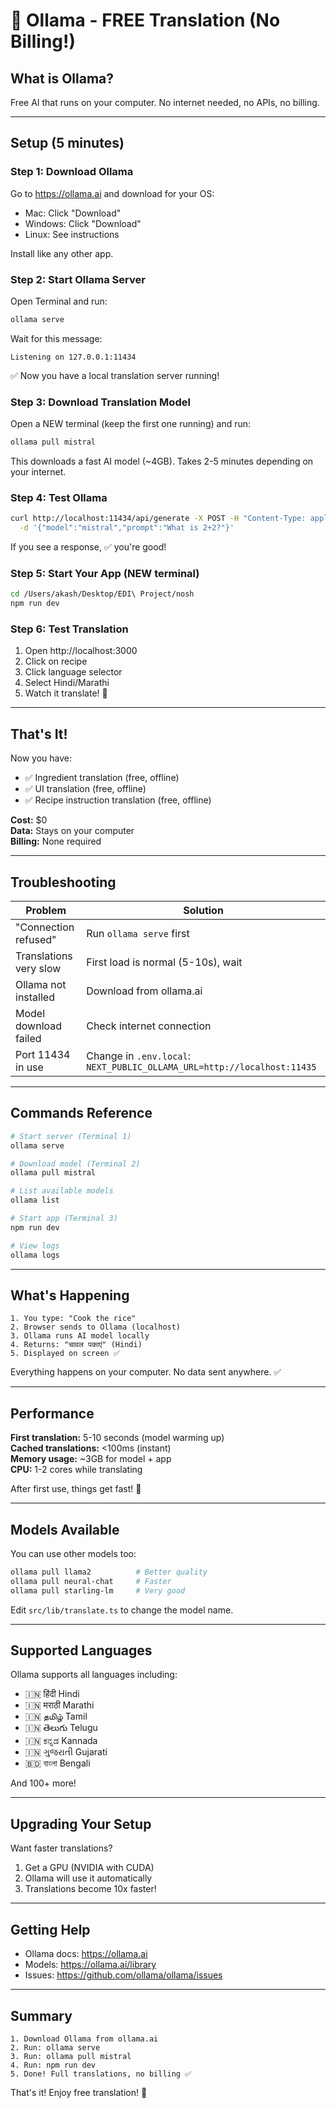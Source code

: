 # 🚀 Ollama - FREE Translation (No Billing!)

## What is Ollama?
Free AI that runs on your computer. No internet needed, no APIs, no billing.

---

## Setup (5 minutes)

### Step 1: Download Ollama
Go to https://ollama.ai and download for your OS:
- Mac: Click "Download"
- Windows: Click "Download"
- Linux: See instructions

Install like any other app.

### Step 2: Start Ollama Server
Open Terminal and run:
```bash
ollama serve
```

Wait for this message:
```
Listening on 127.0.0.1:11434
```

✅ Now you have a local translation server running!

### Step 3: Download Translation Model
Open a NEW terminal (keep the first one running) and run:
```bash
ollama pull mistral
```

This downloads a fast AI model (~4GB). Takes 2-5 minutes depending on your internet.

### Step 4: Test Ollama
```bash
curl http://localhost:11434/api/generate -X POST -H "Content-Type: application/json" \
  -d '{"model":"mistral","prompt":"What is 2+2?"}'
```

If you see a response, ✅ you're good!

### Step 5: Start Your App (NEW terminal)
```bash
cd /Users/akash/Desktop/EDI\ Project/nosh
npm run dev
```

### Step 6: Test Translation
1. Open http://localhost:3000
2. Click on recipe
3. Click language selector
4. Select Hindi/Marathi
5. Watch it translate! 🎉

---

## That's It!

Now you have:
- ✅ Ingredient translation (free, offline)
- ✅ UI translation (free, offline)
- ✅ Recipe instruction translation (free, offline)

**Cost:** $0  
**Data:** Stays on your computer  
**Billing:** None required  

---

## Troubleshooting

| Problem | Solution |
|---------|----------|
| "Connection refused" | Run `ollama serve` first |
| Translations very slow | First load is normal (5-10s), wait |
| Ollama not installed | Download from ollama.ai |
| Model download failed | Check internet connection |
| Port 11434 in use | Change in `.env.local`: `NEXT_PUBLIC_OLLAMA_URL=http://localhost:11435` |

---

## Commands Reference

```bash
# Start server (Terminal 1)
ollama serve

# Download model (Terminal 2)
ollama pull mistral

# List available models
ollama list

# Start app (Terminal 3)
npm run dev

# View logs
ollama logs
```

---

## What's Happening

```
1. You type: "Cook the rice"
2. Browser sends to Ollama (localhost)
3. Ollama runs AI model locally
4. Returns: "चावल पकाएं" (Hindi)
5. Displayed on screen ✅
```

Everything happens on your computer. No data sent anywhere. ✅

---

## Performance

**First translation:** 5-10 seconds (model warming up)  
**Cached translations:** <100ms (instant)  
**Memory usage:** ~3GB for model + app  
**CPU:** 1-2 cores while translating  

After first use, things get fast! 🚀

---

## Models Available

You can use other models too:
```bash
ollama pull llama2          # Better quality
ollama pull neural-chat     # Faster
ollama pull starling-lm     # Very good
```

Edit `src/lib/translate.ts` to change the model name.

---

## Supported Languages

Ollama supports all languages including:
- 🇮🇳 हिंदी Hindi
- 🇮🇳 मराठी Marathi
- 🇮🇳 தமிழ் Tamil
- 🇮🇳 తెలుగు Telugu
- 🇮🇳 ಕನ್ನಡ Kannada
- 🇮🇳 ગુજરાતી Gujarati
- 🇧🇩 বাংলা Bengali

And 100+ more!

---

## Upgrading Your Setup

Want faster translations?
1. Get a GPU (NVIDIA with CUDA)
2. Ollama will use it automatically
3. Translations become 10x faster!

---

## Getting Help

- Ollama docs: https://ollama.ai
- Models: https://ollama.ai/library
- Issues: https://github.com/ollama/ollama/issues

---

## Summary

```
1. Download Ollama from ollama.ai
2. Run: ollama serve
3. Run: ollama pull mistral
4. Run: npm run dev
5. Done! Full translations, no billing ✅
```

That's it! Enjoy free translation! 🎉
